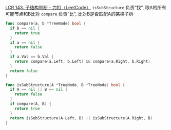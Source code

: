 [LCR 143. 子结构判断 - 力扣（LeetCode）](https://leetcode.cn/problems/shu-de-zi-jie-gou-lcof/description/)
`isSubStructure` 负责“找”, 取A的所有可能节点和B比对
`compare` 负责“比”, 比对B是否匹配A的某棵子树
```go
func compare(a, b *TreeNode) bool {
  if b == nil {
    return true
  }
  if a == nil {
    return false
  }
  if a.Val == b.Val {
    return compare(a.Left, b.Left) && compare(a.Right, b.Right)
  }
  return false
}

func isSubStructure(A *TreeNode, B *TreeNode) bool {
  if A == nil || B == nil {
    return false
  }
  if compare(A, B) {
    return true
  }
  return isSubStructure(A.Left, B) || isSubStructure(A.Right, B)
}
```